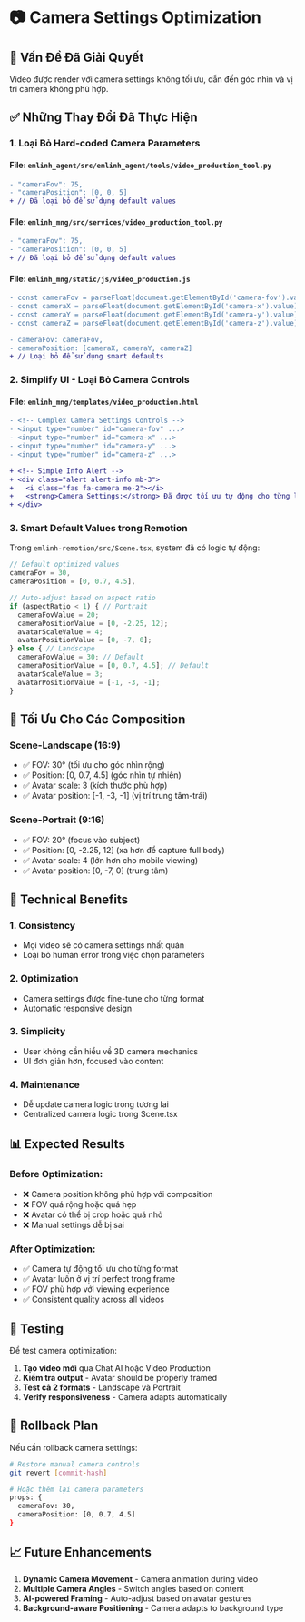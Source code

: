 # 📷 Camera Settings Optimization

## 🎯 Vấn Đề Đã Giải Quyết

Video được render với camera settings không tối ưu, dẫn đến góc nhìn và vị trí camera không phù hợp.

## ✅ Những Thay Đổi Đã Thực Hiện

### 1. **Loại Bỏ Hard-coded Camera Parameters**

#### **File: `emlinh_agent/src/emlinh_agent/tools/video_production_tool.py`**
```diff
- "cameraFov": 75,
- "cameraPosition": [0, 0, 5]
+ // Đã loại bỏ để sử dụng default values
```

#### **File: `emlinh_mng/src/services/video_production_tool.py`**
```diff
- "cameraFov": 75,
- "cameraPosition": [0, 0, 5]
+ // Đã loại bỏ để sử dụng default values
```

#### **File: `emlinh_mng/static/js/video_production.js`**
```diff
- const cameraFov = parseFloat(document.getElementById('camera-fov').value);
- const cameraX = parseFloat(document.getElementById('camera-x').value);
- const cameraY = parseFloat(document.getElementById('camera-y').value);
- const cameraZ = parseFloat(document.getElementById('camera-z').value);

- cameraFov: cameraFov,
- cameraPosition: [cameraX, cameraY, cameraZ]
+ // Loại bỏ để sử dụng smart defaults
```

### 2. **Simplify UI - Loại Bỏ Camera Controls**

#### **File: `emlinh_mng/templates/video_production.html`**
```diff
- <!-- Complex Camera Settings Controls -->
- <input type="number" id="camera-fov" ...>
- <input type="number" id="camera-x" ...>
- <input type="number" id="camera-y" ...>
- <input type="number" id="camera-z" ...>

+ <!-- Simple Info Alert -->
+ <div class="alert alert-info mb-3">
+   <i class="fas fa-camera me-2"></i>
+   <strong>Camera Settings:</strong> Đã được tối ưu tự động cho từng loại composition.
+ </div>
```

### 3. **Smart Default Values trong Remotion**

Trong `emlinh-remotion/src/Scene.tsx`, system đã có logic tự động:

```typescript
// Default optimized values
cameraFov = 30,
cameraPosition = [0, 0.7, 4.5],

// Auto-adjust based on aspect ratio
if (aspectRatio < 1) { // Portrait
  cameraFovValue = 20;
  cameraPositionValue = [0, -2.25, 12]; 
  avatarScaleValue = 4;
  avatarPositionValue = [0, -7, 0];
} else { // Landscape  
  cameraFovValue = 30; // Default
  cameraPositionValue = [0, 0.7, 4.5]; // Default
  avatarScaleValue = 3;
  avatarPositionValue = [-1, -3, -1];
}
```

## 🎨 Tối Ưu Cho Các Composition

### **Scene-Landscape (16:9)**
- ✅ FOV: 30° (tối ưu cho góc nhìn rộng)
- ✅ Position: [0, 0.7, 4.5] (góc nhìn tự nhiên)
- ✅ Avatar scale: 3 (kích thước phù hợp)
- ✅ Avatar position: [-1, -3, -1] (vị trí trung tâm-trái)

### **Scene-Portrait (9:16)**  
- ✅ FOV: 20° (focus vào subject)
- ✅ Position: [0, -2.25, 12] (xa hơn để capture full body)
- ✅ Avatar scale: 4 (lớn hơn cho mobile viewing)
- ✅ Avatar position: [0, -7, 0] (trung tâm)

## 🔧 Technical Benefits

### **1. Consistency**
- Mọi video sẽ có camera settings nhất quán
- Loại bỏ human error trong việc chọn parameters

### **2. Optimization**  
- Camera settings được fine-tune cho từng format
- Automatic responsive design

### **3. Simplicity**
- User không cần hiểu về 3D camera mechanics
- UI đơn giản hơn, focused vào content

### **4. Maintenance**
- Dễ update camera logic trong tương lai
- Centralized camera logic trong Scene.tsx

## 📊 Expected Results

### **Before Optimization:**
- ❌ Camera position không phù hợp với composition
- ❌ FOV quá rộng hoặc quá hẹp
- ❌ Avatar có thể bị crop hoặc quá nhỏ
- ❌ Manual settings dễ bị sai

### **After Optimization:**
- ✅ Camera tự động tối ưu cho từng format
- ✅ Avatar luôn ở vị trí perfect trong frame
- ✅ FOV phù hợp với viewing experience
- ✅ Consistent quality across all videos

## 🚀 Testing

Để test camera optimization:

1. **Tạo video mới** qua Chat AI hoặc Video Production
2. **Kiểm tra output** - Avatar should be properly framed
3. **Test cả 2 formats** - Landscape và Portrait
4. **Verify responsiveness** - Camera adapts automatically

## 🔄 Rollback Plan

Nếu cần rollback camera settings:

```bash
# Restore manual camera controls
git revert [commit-hash]

# Hoặc thêm lại camera parameters
props: {
  cameraFov: 30,
  cameraPosition: [0, 0.7, 4.5]
}
```

## 📈 Future Enhancements

1. **Dynamic Camera Movement** - Camera animation during video
2. **Multiple Camera Angles** - Switch angles based on content
3. **AI-powered Framing** - Auto-adjust based on avatar gestures
4. **Background-aware Positioning** - Camera adapts to background type 